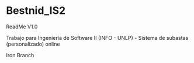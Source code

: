 # Bestnid_IS2  

ReadMe V1.0

Trabajo para Ingeniería de Software II (INFO - UNLP) - Sistema de subastas (personalizado) online

Iron Branch
